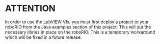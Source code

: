 # ATTENTION
In order to use the LabVIEW VIs, you must first deploy a project to your roboRIO from the Java examples section of this project. This will put the necessary libries in place on the roboRIO. This is a temporary workaround which will be fixed in a future release.

